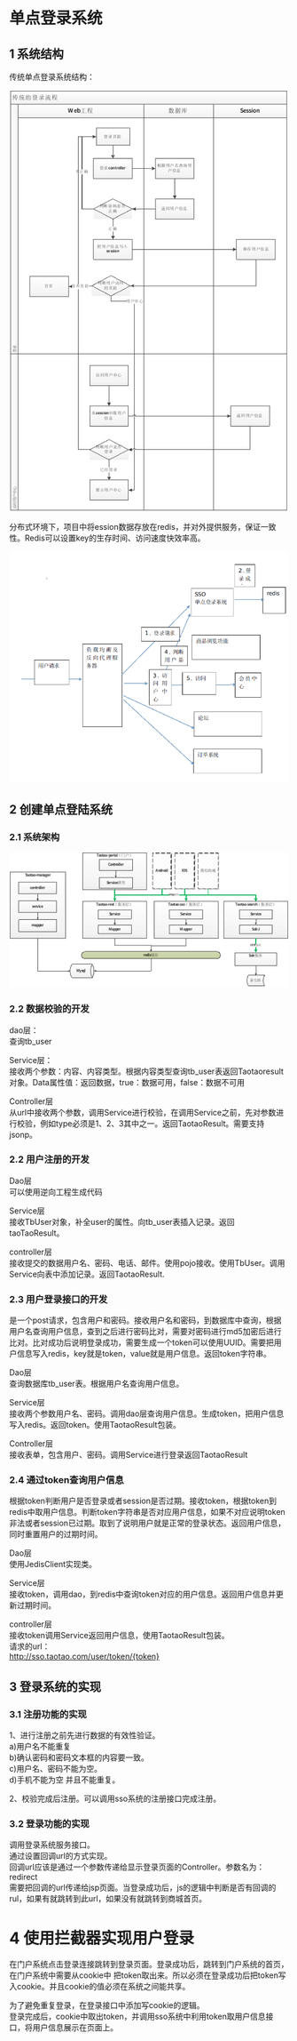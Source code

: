 
# 单点登录系统

## 1 系统结构

传统单点登录系统结构：

![image](https://github.com/program-bird/Springshop/blob/master/Image/图片36.png)<br/>

分布式环境下，项目中将ession数据存放在redis，并对外提供服务，保证一致性。Redis可以设置key的生存时间、访问速度快效率高。

![image](https://github.com/program-bird/Springshop/blob/master/Image/图片37.png)<br/>

## 2 创建单点登陆系统

### 2.1 系统架构

![image](https://github.com/program-bird/Springshop/blob/master/Image/图片38.png)<br/>

### 2.2 数据校验的开发

dao层：<br/>
查询tb_user<br/>

Service层：<br/>
接收两个参数：内容、内容类型。根据内容类型查询tb_user表返回Taotaoresult对象。Data属性值：返回数据，true：数据可用，false：数据不可用<br/>

Controller层<br/>
从url中接收两个参数，调用Service进行校验，在调用Service之前，先对参数进行校验，例如type必须是1、2、3其中之一。返回TaotaoResult。需要支持jsonp。<br/>

### 2.2 用户注册的开发

Dao层<br/>
可以使用逆向工程生成代码<br/>

Service层<br/>
接收TbUser对象，补全user的属性。向tb_user表插入记录。返回taoTaoResult。<br/>

controller层<br/>
接收提交的数据用户名、密码、电话、邮件。使用pojo接收。使用TbUser。调用Service向表中添加记录。返回TaotaoResult.<br/>

### 2.3 用户登录接口的开发

是一个post请求，包含用户和密码。接收用户名和密码，到数据库中查询，根据用户名查询用户信息，查到之后进行密码比对，需要对密码进行md5加密后进行比对。比对成功后说明登录成功，需要生成一个token可以使用UUID。需要把用户信息写入redis，key就是token，value就是用户信息。返回token字符串。<br/>

Dao层<br/>
查询数据库tb_user表。根据用户名查询用户信息。<br/>

Service层<br/>
接收两个参数用户名、密码。调用dao层查询用户信息。生成token，把用户信息写入redis。返回token。使用TaotaoResult包装。<br/>

Controller层<br/>
接收表单，包含用户、密码。调用Service进行登录返回TaotaoResult<br/>

### 2.4 通过token查询用户信息

根据token判断用户是否登录或者session是否过期。接收token，根据token到redis中取用户信息。判断token字符串是否对应用户信息，如果不对应说明token非法或者session已过期。取到了说明用户就是正常的登录状态。返回用户信息，同时重置用户的过期时间。<br/>

Dao层<br/>
使用JedisClient实现类。<br/>

Service层<br/>
接收token，调用dao，到redis中查询token对应的用户信息。返回用户信息并更新过期时间。<br/>

controller层<br/>
接收token调用Service返回用户信息，使用TaotaoResult包装。<br/>
请求的url：<br/>
http://sso.taotao.com/user/token/{token}<br/>

## 3 登录系统的实现

### 3.1 注册功能的实现

1、进行注册之前先进行数据的有效性验证。<br/>
a)用户名不能重复<br/>
b)确认密码和密码文本框的内容要一致。<br/>
c)用户名、密码不能为空。<br/>
d)手机不能为空 并且不能重复。<br/>

2、校验完成后注册。可以调用sso系统的注册接口完成注册。<br/>

### 3.2 登录功能的实现

调用登录系统服务接口。<br/>
通过设置回调url的方式实现。<br/>
回调url应该是通过一个参数传递给显示登录页面的Controller。参数名为：redirect<br/>
需要把回调的url传递给jsp页面。当登录成功后，js的逻辑中判断是否有回调的rul，如果有就跳转到此url，如果没有就跳转到商城首页。<br/>

# 4 使用拦截器实现用户登录

在门户系统点击登录连接跳转到登录页面。登录成功后，跳转到门户系统的首页，在门户系统中需要从cookie中 把token取出来。所以必须在登录成功后把token写入cookie。并且cookie的值必须在系统之间能共享。<br/>

为了避免重复登录，在登录接口中添加写cookie的逻辑。<br/>
登录完成后，cookie中取出token，并调用sso系统中利用token取用户信息接口，将用户信息展示在页面上。<br/>
